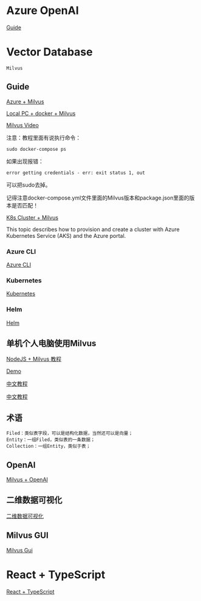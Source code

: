 # Azure OpenAI

[Guide](https://learn.microsoft.com/zh-cn/azure/cognitive-services/openai/)


# Vector Database
    Milvus

## Guide

[Azure + Milvus](https://milvus.io/docs/azure.md)

[Local PC + docker + Milvus](https://milvus.io/docs/v2.1.x/install_standalone-docker.md)

[Milvus Video](https://www.youtube.com/watch?v=w-YPoKOTeWE)

注意：教程里面有说执行命令：
    
    sudo docker-compose ps

如果出现报错：

    error getting credentials - err: exit status 1, out

可以把sudo去掉。

记得注意docker-compose.yml文件里面的Milvus版本和package.json里面的版本是否匹配！

[K8s Cluster + Milvus](https://milvus.io/docs/v2.1.x/install_cluster-milvusoperator.md)

This topic describes how to provision and create a cluster with Azure Kubernetes Service (AKS) and the Azure portal.

### Azure CLI

[Azure CLI](https://learn.microsoft.com/zh-cn/cli/azure/get-started-with-azure-cli)

### Kubernetes

[Kubernetes](https://zhuanlan.zhihu.com/p/53260098)

### Helm
[Helm](https://zhuanlan.zhihu.com/p/350328164)

## 单机个人电脑使用Milvus

[NodeJS + Milvus 教程](https://milvus.io/docs/v2.1.x/example_code_node.md)

[Demo](https://github.com/milvus-io/milvus-sdk-node)

[中文教程](https://zhuanlan.zhihu.com/p/405186060)

[中文教程](http://www.yishuifengxiao.com/2022/12/27/%E5%90%91%E9%87%8F%E6%90%9C%E7%B4%A2%E6%95%B0%E6%8D%AE%E5%BA%93milvus%E5%85%A5%E9%97%A8%E6%95%99%E7%A8%8B/)

## 术语

    Filed：类似表字段，可以是结构化数据，当然还可以是向量；
    Entity：一组Filed，类似表的一条数据；
    Collection：一组Entity，类似于表；

## OpenAI

[Milvus + OpenAI](https://milvus.io/docs/integrate_with_openai.md)

## 二维数据可视化
[二维数据可视化](https://github.com/openai/openai-cookbook/blob/main/examples/Visualizing_embeddings_in_2D.ipynb)

## Milvus GUI
[Milvus Gui](https://milvus.io/docs/v2.1.x/attu.md)

# React + TypeScript
[React + TypeScript](https://juejin.cn/post/6844903920431529997)
